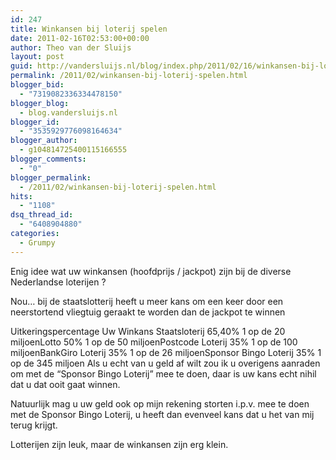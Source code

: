 ```yaml
---
id: 247
title: Winkansen bij loterij spelen
date: 2011-02-16T02:53:00+00:00
author: Theo van der Sluijs
layout: post
guid: http://vandersluijs.nl/blog/index.php/2011/02/16/winkansen-bij-loterij-spelen/
permalink: /2011/02/winkansen-bij-loterij-spelen.html
blogger_bid:
  - "7319082336334478150"
blogger_blog:
  - blog.vandersluijs.nl
blogger_id:
  - "3535929776098164634"
blogger_author:
  - g104814725400115166555
blogger_comments:
  - "0"
blogger_permalink:
  - /2011/02/winkansen-bij-loterij-spelen.html
hits:
  - "1108"
dsq_thread_id:
  - "6408904880"
categories:
  - Grumpy
---
```

Enig idee wat uw winkansen (hoofdprijs / jackpot) zijn bij de diverse Nederlandse loterijen ?

Nou… bij de staatslotterij heeft u meer kans om een keer door een neerstortend vliegtuig geraakt te worden dan de jackpot te winnen

Uitkeringspercentage Uw Winkans Staatsloterij 65,40% 1 op de 20 miljoenLotto 50% 1 op de 50 miljoenPostcode Loterij 35% 1 op de 100 miljoenBankGiro Loterij 35% 1 op de 26 miljoenSponsor Bingo Loterij 35% 1 op de 345 miljoen Als u echt van u geld af wilt zou ik u overigens aanraden om met de “Sponsor Bingo Loterij” mee te doen, daar is uw kans echt nihil dat u dat ooit gaat winnen.

Natuurlijk mag u uw geld ook op mijn rekening storten i.p.v. mee te doen met de Sponsor Bingo Loterij, u heeft dan evenveel kans dat u het van mij terug krijgt.

Lotterijen zijn leuk, maar de winkansen zijn erg klein.